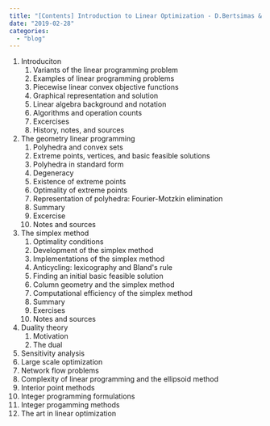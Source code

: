 ```yaml
---
title: "[Contents] Introduction to Linear Optimization - D.Bertsimas & J.Tsitsiklis"
date: "2019-02-28"
categories: 
  - "blog"
---
```


1. Introduciton
    1. Variants of the linear programming problem
    2. Examples of linear programming problems
    3. Piecewise linear convex objective functions
    4. Graphical representation and solution
    5. Linear algebra background and notation
    6. Algorithms and operation counts
    7. Excercises
    8. History, notes, and sources
2. The geometry linear programming
    1. Polyhedra and convex sets
    2. Extreme points, vertices, and basic feasible solutions
    3. Polyhedra in standard form
    4. Degeneracy
    5. Existence of extreme points
    6. Optimality of extreme points
    7. Representation of polyhedra: Fourier-Motzkin elimination
    8. Summary
    9. Excercise
    10. Notes and sources
3. The simplex method
    1. Optimality conditions
    2. Development of the simplex method
    3. Implementations of the simplex method
    4. Anticycling: lexicography and Bland's rule
    5. Finding an initial basic feasible solution
    6. Column geometry and the simplex method
    7. Computational efficiency of the simplex method
    8. Summary
    9. Exercises
    10. Notes and sources
4. Duality theory
    1. Motivation
    2. The dual
5. Sensitivity analysis
6. Large scale optimization
7. Network flow problems
8. Complexity of linear programming and the ellipsoid method
9. Interior point methods
10. Integer programming formulations
11. Integer progamming methods
12. The art in linear optimization
